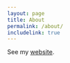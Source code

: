 ```yaml
---
layout: page
title: About
permalink: /about/
includelink: true
---
```


See my [website](https://knabenphysik.github.io/).